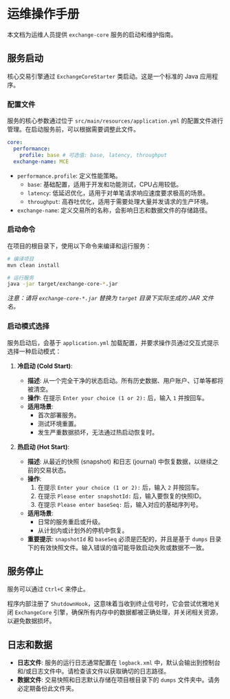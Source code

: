 # 运维操作手册

本文档为运维人员提供 `exchange-core` 服务的启动和维护指南。

## 服务启动

核心交易引擎通过 `ExchangeCoreStarter` 类启动。这是一个标准的 Java 应用程序。

### 配置文件

服务的核心参数通过位于 `src/main/resources/application.yml` 的配置文件进行管理。在启动服务前，可以根据需要调整此文件。

```yaml
core:
  performance:
    profile: base # 可选值: base, latency, throughput
  exchange-name: MCE
```

*   `performance.profile`: 定义性能策略。
    *   `base`: 基础配置，适用于开发和功能测试，CPU占用较低。
    *   `latency`: 低延迟优化，适用于对单笔请求响应速度要求极高的场景。
    *   `throughput`: 高吞吐优化，适用于需要处理大量并发请求的生产环境。
*   `exchange-name`: 定义交易所的名称，会影响日志和数据文件的存储路径。

### 启动命令

在项目的根目录下，使用以下命令来编译和运行服务：

```bash
# 编译项目
mvn clean install

# 运行服务
java -jar target/exchange-core-*.jar
```

*注意：请将 `exchange-core-*.jar` 替换为 `target` 目录下实际生成的 JAR 文件名。*

### 启动模式选择

服务启动后，会基于 `application.yml` 加载配置，并要求操作员通过交互式提示选择一种启动模式：

1.  **冷启动 (Cold Start)**:
    *   **描述**: 从一个完全干净的状态启动。所有历史数据、用户账户、订单等都将被清空。
    *   **操作**: 在提示 `Enter your choice (1 or 2):` 后，输入 `1` 并按回车。
    *   **适用场景**:
        *   首次部署服务。
        *   测试环境重置。
        *   发生严重数据损坏，无法通过热启动恢复时。

2.  **热启动 (Hot Start)**:
    *   **描述**: 从最近的快照 (snapshot) 和日志 (journal) 中恢复数据，以继续之前的交易状态。
    *   **操作**:
        1.  在提示 `Enter your choice (1 or 2):` 后，输入 `2` 并按回车。
        2.  在提示 `Please enter snapshotId:` 后，输入要恢复的快照ID。
        3.  在提示 `Please enter baseSeq:` 后，输入对应的基础序列号。
    *   **适用场景**:
        *   日常的服务重启或升级。
        *   从计划内或计划外的停机中恢复。
    *   **重要提示**: `snapshotId` 和 `baseSeq` 必须是匹配的，并且是基于 `dumps` 目录下的有效快照文件。输入错误的值可能导致启动失败或数据不一致。

## 服务停止

服务可以通过 `Ctrl+C` 来停止。

程序内部注册了 `ShutdownHook`，这意味着当收到终止信号时，它会尝试优雅地关闭 `ExchangeCore` 引擎，确保所有内存中的数据都被正确处理，并关闭相关资源，以避免数据损坏。

## 日志和数据

*   **日志文件**: 服务的运行日志通常配置在 `logback.xml` 中，默认会输出到控制台和/或日志文件中。请检查该文件以获取确切的日志路径。
*   **数据文件**: 交易快照和日志默认存储在项目根目录下的 `dumps` 文件夹中。请务必定期备份此文件夹。
